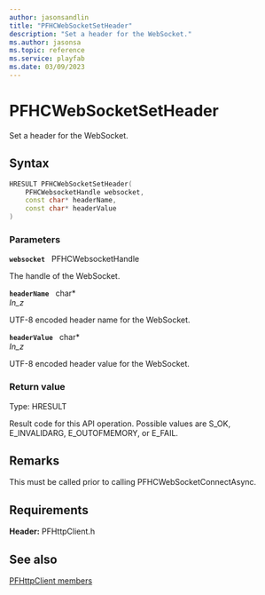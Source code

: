 ```yaml
---
author: jasonsandlin
title: "PFHCWebSocketSetHeader"
description: "Set a header for the WebSocket."
ms.author: jasonsa
ms.topic: reference
ms.service: playfab
ms.date: 03/09/2023
---
```


# PFHCWebSocketSetHeader  

Set a header for the WebSocket.  

## Syntax  
  
```cpp
HRESULT PFHCWebSocketSetHeader(  
    PFHCWebsocketHandle websocket,  
    const char* headerName,  
    const char* headerValue  
)  
```  
  
### Parameters  
  
**`websocket`** &nbsp; PFHCWebsocketHandle  
  
The handle of the WebSocket.  
  
**`headerName`** &nbsp; char*  
*_In_z_*  
  
UTF-8 encoded header name for the WebSocket.  
  
**`headerValue`** &nbsp; char*  
*_In_z_*  
  
UTF-8 encoded header value for the WebSocket.  
  
  
### Return value
Type: HRESULT
  
Result code for this API operation. Possible values are S_OK, E_INVALIDARG, E_OUTOFMEMORY, or E_FAIL.
  
## Remarks  
  
This must be called prior to calling PFHCWebSocketConnectAsync.
  
## Requirements  
  
**Header:** PFHttpClient.h
  
## See also  
[PFHttpClient members](../pfhttpclient_members.md)  

  
  
